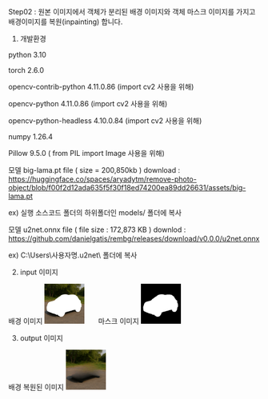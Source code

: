 Step02 : 원본 이미지에서 객체가 분리된 배경 이미지와 객체 마스크 이미지를 가지고 배경이미지를 복원(inpainting) 합니다.

1. 개발환경

python 3.10

torch                        2.6.0

opencv-contrib-python 4.11.0.86 (import cv2 사용을 위해)

opencv-python 4.11.0.86 (import cv2 사용을 위해)

opencv-python-headless 4.10.0.84 (import cv2 사용을 위해)

numpy 1.26.4

Pillow 9.5.0 ( from PIL import Image 사용을 위해)

모델 big-lama.pt file ( size = 200,850kb ) download : https://huggingface.co/spaces/aryadytm/remove-photo-object/blob/f00f2d12ada635f5f30f18ed74200ea89dd26631/assets/big-lama.pt

ex) 실행 소스코드 폴더의 하위폴더인 models/ 폴더에 복사

모델 u2net.onnx file ( file size : 172,873 KB ) downlod : https://github.com/danielgatis/rembg/releases/download/v0.0.0/u2net.onnx

ex) C:\Users\사용자명\.u2net\ 폴더에 복사


2. input 이미지

배경 이미지 <img src='https://raw.githubusercontent.com/ravendev-team/ravendev-ai/refs/heads/main/Step02/input/background.png' width=80 height=80 /> &nbsp;&nbsp;&nbsp;&nbsp;&nbsp; 마스크 이미지 <img src='https://raw.githubusercontent.com/ravendev-team/ravendev-ai/refs/heads/main/Step02/input/debug_full_mask.png' width=80 height=80 />

3. output 이미지

배경 복원된 이미지 <img src='https://raw.githubusercontent.com/ravendev-team/ravendev-ai/refs/heads/main/Step02/lama_output.png' width=80 height=80 />
 




